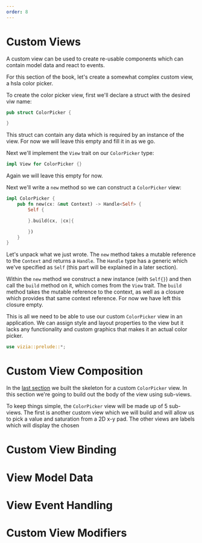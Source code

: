 ```yaml
---
order: 8
---
```


# Custom Views

A custom view can be used to create re-usable components which can contain model data and react to events.

For this section of the book, let's create a somewhat complex custom view, a hsla color picker.

To create the color picker view, first we'll declare a struct with the desired viw name:

```rust
pub struct ColorPicker {

}
```

This struct can contain any data which is required by an instance of the view. For now we will leave this empty and fill it in as we go.

Next we'll implement the `View` trait on our `ColorPicker` type:

```rust
impl View for ColorPicker {}
```

Again we will leave this empty for now.

Next we'll write a `new` method so we can construct a `ColorPicker` view:

```rust
impl ColorPicker {
    pub fn new(cx: &mut Context) -> Handle<Self> {
        Self {

        }.build(cx, |cx|{

        })
    }
}
```

Let's unpack what we just wrote. The `new` method takes a mutable reference to the `Context` and returns a `Handle`. The `Handle` type has a generic which we've specified as `Self` (this part will be explained in a later section).

Within the `new` method we construct a new instance (with `Self{}`) and then call the `build` method on it, which comes from the `View` trait. The `build` method takes the mutable reference to the context, as well as a closure which provides that same context reference. For now we have left this closure empty.

This is all we need to be able to use our custom `ColorPicker` view in an application. We can assign style and layout properties to the view but it lacks any functionality and custom graphics that makes it an actual color picker.

```rust
use vizia::prelude::*;


```

# Custom View Composition

In the [last section](./custom_views.md) we built the skeleton for a custom `ColorPicker` view. In this section we're going to build out the body of the view using sub-views.

To keep things simple, the `ColorPicker` view will be made up of 5 sub-views. The first is another custom view which we will build and will allow us to pick a value and saturation from a 2D x-y pad. The other views are labels which will display the chosen

# Custom View Binding

# View Model Data

# View Event Handling

# Custom View Modifiers
